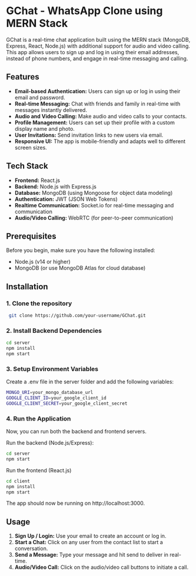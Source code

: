 # GChat - WhatsApp Clone using MERN Stack

GChat is a real-time chat application built using the MERN stack (MongoDB, Express, React, Node.js) with additional support for audio and video calling. This app allows users to sign up and log in using their email addresses, instead of phone numbers, and engage in real-time messaging and calling.

## Features
- **Email-based Authentication:** Users can sign up or log in using their email and password.
- **Real-time Messaging:** Chat with friends and family in real-time with messages instantly delivered.
- **Audio and Video Calling:** Make audio and video calls to your contacts.
- **Profile Management:** Users can set up their profile with a custom display name and photo.
- **User Invitations:** Send invitation links to new users via email.
- **Responsive UI:** The app is mobile-friendly and adapts well to different screen sizes.

## Tech Stack
- **Frontend:** React.js
- **Backend:** Node.js with Express.js
- **Database:** MongoDB (using Mongoose for object data modeling)
- **Authentication:** JWT (JSON Web Tokens)
- **Realtime Communication:** Socket.io for real-time messaging and communication
- **Audio/Video Calling:** WebRTC (for peer-to-peer communication)

## Prerequisites
Before you begin, make sure you have the following installed:
- Node.js (v14 or higher)
- MongoDB (or use MongoDB Atlas for cloud database)

## Installation

### 1. Clone the repository

```bash
 git clone https://github.com/your-username/GChat.git
```

### 2. Install Backend Dependencies
 ```bash
 cd server
 npm install
 npm start
```

### 3. Setup Environment Variables
Create a .env file in the server folder and add the following variables:

 ```bash
 MONGO_URI=your_mongo_database_url
 GOOGLE_CLIENT_ID=your_google_client_id
 GOOGLE_CLIENT_SECRET=your_google_client_secret
 ```  
### 4. Run the Application

Now, you can run both the backend and frontend servers.

Run the backend (Node.js/Express):
       
```bash
cd server
npm start
```
Run the frontend (React.js)
  
```bash
cd client
npm install
npm start
```
The app should now be running on http://localhost:3000.

## Usage
1. **Sign Up / Login:** Use your email to create an account or log in.
2. **Start a Chat:** Click on any user from the contact list to start a conversation.
3. **Send a Message:** Type your message and hit send to deliver in real-time.
4. **Audio/Video Call:** Click on the audio/video call buttons to initiate a call.
